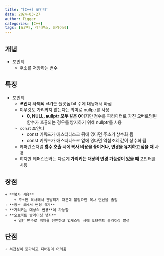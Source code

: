 ```yaml
---
title: "[C++] 포인터"
date: 2024-03-27
author: Tigger
categories: [C++]
tags: [포인터, 레퍼런스, 슬라이싱]
---
```


## 개념 
+ 포인터
  + 주소를 저장하는 변수

## 특징
+ 포인터
	+ **포인터 자체의 크기**는 플랫폼 bit 수에 대응해서 바뀜
	+ 아무것도 가리키지 않는다는 의미로 nullptr를 사용
		+ **0, NULL, nullptr 모두 같은 0**이지만 정수를 파라미터로 가진 오버로딩된 함수가 호출되는 경우를 방지하기 위해 nullptr를 사용
	+ const 포인터
		+ const 키워드가 애스터리스크 뒤에 있다면 주소가 상수화 됨
		+ const 키워드가 애스터리스크 앞에 있다면 역참조의 값이 상수화 됨
	+ 레퍼런스처럼 **함수 호출 시에 복사 비용을 줄이거나, 변경을 유지하고 싶을 때** 사용
	+ 하지만 레퍼런스와는 다르게 **가리키는 대상의 변경 가능성이 있을 때** 포인터를 사용

## 장점
	+ **복사 비용**
		+ 주소만 복사해서 전달되기 때문에 불필요한 복사 연산을 줄임
	+ **함수 내에서 변경 유지**
	+ **가리키는 대상의 변경**이 가능함
	+ **오브젝트 슬라이싱 방지**
		+ 일반 변수로 객체를 선언하고 업캐스팅 시에 오브젝트 슬라이싱 발생

## 단점
	+ 복잡성이 증가하고 디버깅이 어려움

